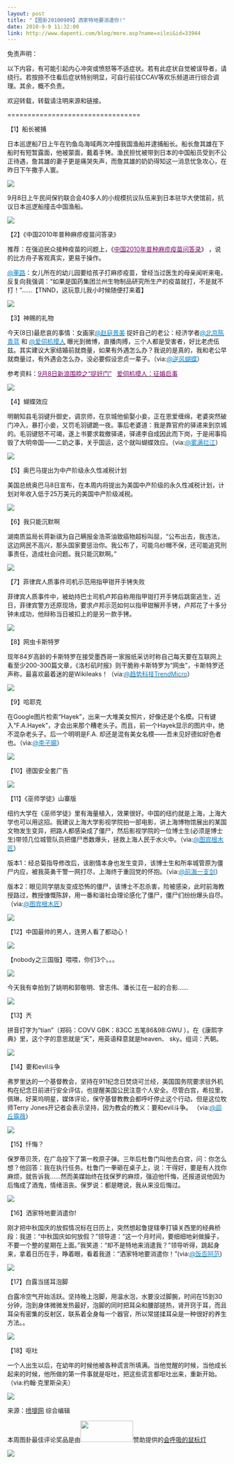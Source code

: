 ```yaml
---
layout: post
title: "【图卦20100909】洒家特地要消遣你!"
date: 2010-9-9 11:32:00
link: http://www.dapenti.com/blog/more.asp?name=xilei&id=33944
---
```


<div class="oblog_text" align="left">
<p>免责声明：</p>
<p>以下内容，有可能引起内心冲突或愤怒等不适症状。若有此症状自觉被误导者，请绕行。若按捺不住看后症状特别明显，可自行前往CCAV等欢乐频道进行综合调理。其余，概不负责。<a></a> </p>
<p>欢迎转载，转载请注明来源和链接。</p>
<p>================================= </p>
<p>【1】船长被捕</p>
<p>日本巡逻船7日上午在钓鱼岛海域两次冲撞我国渔船并逮捕船长。船长詹其雄在下船时有短暂露面，他被蒙面，戴着手铐。渔民担忧被带到日本的中国船员受到不公正待遇，詹其雄的妻子更是痛哭失声，而詹其雄的奶奶得知这一消息忧急攻心，在昨日下午撒手人寰。</p>
<p><img style="BORDER-BOTTOM-COLOR: #000000; BORDER-TOP-COLOR: #000000; BORDER-RIGHT-COLOR: #000000; BORDER-LEFT-COLOR: #000000" border="0" src="http://ptimg.org:88/dapenti/AsyIqXOA/ceMS5.jpg"></p>
<p>9月8日上午民间保钓联合会40多人的小规模抗议队伍来到日本驻华大使馆前，抗议日本巡逻船撞击中国渔船。</p>
<p><img style="BORDER-BOTTOM-COLOR: #000000; BORDER-TOP-COLOR: #000000; BORDER-RIGHT-COLOR: #000000; BORDER-LEFT-COLOR: #000000" border="0" src="http://ptimg.org:88/dapenti/AsyIqNhX/v6RXt.jpg"></p>
<p>【2】《中国2010年普种麻疹疫苗问答录》</p>
<p>推荐：在强迫民众接种疫苗的问题上，《<a title="中国2010年普种麻疹疫苗问答录" href="more.asp?name=xilei&amp;id=33924" target="_blank"><font color="#83006f">中国2010年普种麻疹疫苗问答录</font></a>》 ，说的比方舟子客观真实，更易于操作。</p>
<p><a href="http://t.sina.com.cn/1189615035"><font color="#0082cb">@董路</font></a>：女儿所在的幼儿园要给孩子打麻疹疫苗，曾经当过医生的母亲闻听来电，反复向我强调：“如果是国药集团兰州生物制品研究所生产的疫苗就打，不是就不打！”……【TNND，这玩意儿我小时候随便打来着】</p>
<p><img style="BORDER-BOTTOM-COLOR: #000000; BORDER-TOP-COLOR: #000000; BORDER-RIGHT-COLOR: #000000; BORDER-LEFT-COLOR: #000000" border="0" src="http://ptimg.org:88/dapenti/AsyMcJpA/HkxVW.jpg"></p>
<p>【3】神赐的礼物</p>
<p>今天(8日)最悲哀的事情：女画家<a href="http://t.sina.com.cn/n/%E8%B5%B5%E5%BA%AD%E6%99%AF%E7%BE%8E"><font color="#0082cb">@赵庭景美</font></a> 捉奸自己的老公：经济学者<a href="http://t.sina.com.cn/n/%E5%8C%97%E4%BA%AC%E9%99%88%E9%9D%92%E8%93%9D"><font color="#0082cb">@北京陈青蓝</font></a> 和 <a href="http://t.sina.com.cn/n/%E7%88%B1%E4%BC%BA%E6%9C%BA%E6%91%B8%E4%BA%BA"><font color="#0082cb">@爱伺机摸人</font></a> 曝光到微博，直播肉搏，三个人都是受害者，好比老虎伍兹。其实建议大家结婚前就商量，如果有外遇怎么办？我说的是真的，我和老公早就商量过，有外遇会怎么办，没必要假设忠贞一辈子。（via:<a href="http://t.sina.com.cn/1623666844"><font color="#0082cb">@逆风蝴蝶</font></a>）</p>
<p>参考资料：<a title="9月8日新浪围脖之“捉奸门”" href="more.asp?name=xilei&amp;id=33926" target="_blank"><font color="#83006f">9月8日新浪围脖之“捉奸门”</font></a>&#160;&#160; <a title="爱伺机摸人：征婚启事" href="more.asp?name=xilei&amp;id=33933" target="_blank"><font color="#83006f">爱伺机摸人：征婚启事</font></a> </p>
<p><img style="BORDER-BOTTOM-COLOR: #000000; BORDER-TOP-COLOR: #000000; BORDER-RIGHT-COLOR: #000000; BORDER-LEFT-COLOR: #000000" border="0" src="http://ptimg.org:88/dapenti/AsyKGUio/gQPoz.jpg"></p>
<p>【4】蝴蝶效应</p>
<p>明朝知县毛羽键升御史，调京师，在京城他偷娶小妾，正在恩爱缠绵，老婆突然破门冲入，暴打小妾，又罚毛羽键跪一夜。事后老婆道：我是靠官府的驿递来到京城的。毛羽键怒不可竭，遂上书要求栽撤驿递，驿递李自成因此而下岗，于是闹事捣毁了大明帝国——二奶之事，关乎国运，这个就叫蝴蝶效应。（via:<a href="http://t.sina.com.cn/1454884585"><font color="#0082cb">@雾满拦江</font></a>）</p>
<p><img style="BORDER-BOTTOM-COLOR: #000000; BORDER-TOP-COLOR: #000000; BORDER-RIGHT-COLOR: #000000; BORDER-LEFT-COLOR: #000000" border="0" src="http://ptimg.org:88/dapenti/AsyOFuQN/qgc09.jpg"></p>
<p>【5】奥巴马提出为中产阶级永久性减税计划</p>
<p>美国总统奥巴马8日宣布，在本周内将提出为美国中产阶级的永久性减税计划，计划对年收入低于25万美元的美国中产阶级减税。</p>
<p><img style="BORDER-BOTTOM-COLOR: #000000; BORDER-TOP-COLOR: #000000; BORDER-RIGHT-COLOR: #000000; BORDER-LEFT-COLOR: #000000" border="0" src="http://ptimg.org:88/dapenti/AsyPuVAw/14dbJQ.jpg"></p>
<p>【6】我只能沉默啊</p>
<p>湖南质监局长蒋新祺为自己瞒报金浩茶油致癌物超标叫屈，“公布出去，我违法，这边网民不高兴，那头国家要惩治你。我公布了，可能乌纱帽不保，还可能追究刑事责任，造成社会问题。我只能沉默啊。” </p>
<p><img style="BORDER-BOTTOM-COLOR: #000000; BORDER-TOP-COLOR: #000000; BORDER-RIGHT-COLOR: #000000; BORDER-LEFT-COLOR: #000000" border="0" src="http://ptimg.org:88/dapenti/AsyQZwEp/WOTKp.jpg"></p>
<p>【7】菲律宾人质事件司机示范用指甲钳开手铐失败</p>
<p>菲律宾人质事件中，被劫持巴士司机卢邦自称用指甲钳打开手铐后跳窗逃生，近日，菲律宾警方还原现场，要求卢邦示范如何以指甲钳解开手铐，卢邦花了十多分钟未成功，他辩称当日被扣上的是另一款手铐。</p>
<p><img style="BORDER-BOTTOM-COLOR: #000000; BORDER-TOP-COLOR: #000000; BORDER-RIGHT-COLOR: #000000; BORDER-LEFT-COLOR: #000000" border="0" src="http://ptimg.org:88/dapenti/AsyQZ6Jr/F3Q9Q.jpg"></p>
<p>【8】网虫卡斯特罗</p>
<p>现年84岁高龄的卡斯特罗在接受墨西哥一家报纸采访时称自己每天要在互联网上看至少200-300篇文章，《洛杉矶时报》则干脆称卡斯特罗为“网虫”，卡斯特罗还声称，最喜欢最着迷的是Wikileaks！（via:<a href="http://t.sina.com.cn/1705121682"><font color="#0082cb">@趋势科技TrendMicro</font></a>）</p>
<p><img style="BORDER-BOTTOM-COLOR: #000000; BORDER-TOP-COLOR: #000000; BORDER-RIGHT-COLOR: #000000; BORDER-LEFT-COLOR: #000000" border="0" src="http://ptimg.org:88/dapenti/AsySqJgk/tmHQJ.jpg"></p>
<p>【9】哈耶克</p>
<p>在Google图片检索“Hayek”，出来一大堆美女照片，好像还是个名模。只有键入“F.A.Hayek”，才会出来那个糟老头子。而且，前一个Hayek显示的图片中，绝不混杂老头子。后一个明明是F.A. 却还是混有美女名模——吾未见好德如好色者也。（via:<a href="http://t.sina.com.cn/1780808275"><font color="#0082cb">@李子暘</font></a>）</p>
<p><img style="BORDER-BOTTOM-COLOR: #000000; BORDER-TOP-COLOR: #000000; BORDER-RIGHT-COLOR: #000000; BORDER-LEFT-COLOR: #000000" border="0" src="http://ptimg.org:88/dapenti/AsySrlLy/zwo96.jpg"></p>
<p>【10】德国安全套广告</p>
<p><img style="BORDER-BOTTOM-COLOR: #000000; BORDER-TOP-COLOR: #000000; BORDER-RIGHT-COLOR: #000000; BORDER-LEFT-COLOR: #000000" border="0" src="http://ptimg.org:88/dapenti/AsyTusx5/AigVe.jpg"></p>
<p>【11】《巫师学徒》山寨版</p>
<p>纽约大学在《巫师学徒》里有海量植入，效果很好。中国的纽约就是上海，上海大学也可以用这招。我建议上海大学影视学院拍一部电影，讲上海博物馆展出的某国文物发生变异，把路人都感染成了僵尸，然后影视学院的一位博士生(必须是博士生)带领几位城管队员把僵尸悉数爆头，拯救上海人民于水火中。（via:<a href="http://t.sina.com.cn/1083015650"><font color="#0082cb">@图宾根木匠</font></a>） </p>
<p>版本1：经总菊指导修改后，该剧情本身也发生变异，该博士生和所率城管原为僵尸内应，被我英勇干警一网打尽，上海终于重回党的怀抱。（via:<a href="http://t.sina.com.cn/n/%E5%89%8D%E6%B5%B7%E4%B8%80%E6%94%AF%E5%89%91"><font color="#0082cb">@前海一支剑</font></a>）</p>
<p>版本2：眼见同学朋友变成恐怖的僵尸，该博士不忍杀害，险被感染，此时前海教授路过，教授慷慨陈辞，用一番和谐社会理论感化了僵尸，僵尸们纷纷爆头自尽。（via:<a href="http://t.sina.com.cn/1083015650"><font color="#0082cb">@图宾根木匠</font></a>） </p>
<p><img style="BORDER-BOTTOM-COLOR: #000000; BORDER-TOP-COLOR: #000000; BORDER-RIGHT-COLOR: #000000; BORDER-LEFT-COLOR: #000000" border="0" src="http://ptimg.org:88/dapenti/AsyV3jiq/2nY2R.jpg"></p>
<p>【12】中国最帅的男人，连男人看了都动心！</p>
<p><img style="BORDER-BOTTOM-COLOR: #000000; BORDER-TOP-COLOR: #000000; BORDER-RIGHT-COLOR: #000000; BORDER-LEFT-COLOR: #000000" border="0" src="http://ptimg.org:88/dapenti/Asz2aFex/KwA7H.jpg"></p>
<p>【nobody之三国版】喂喂，你们3个。。。</p>
<p><img style="BORDER-BOTTOM-COLOR: #000000; BORDER-TOP-COLOR: #000000; BORDER-RIGHT-COLOR: #000000; BORDER-LEFT-COLOR: #000000" border="0" src="http://ptimg.org:88/dapenti/Asz30Djc/tDWLr.jpg"></p>
<p>今天我有幸拍到了姚明和郭敬明、曾志伟、潘长江在一起的合影…… </p>
<p><img style="BORDER-BOTTOM-COLOR: #000000; BORDER-TOP-COLOR: #000000; BORDER-RIGHT-COLOR: #000000; BORDER-LEFT-COLOR: #000000" border="0" src="http://ptimg.org:88/dapenti/Asz6g1NN/94Dmc.jpg"></p>
<p>【13】兲</p>
<p>拼音打字为“tian”（郑码：COVV GBK：83CC 五笔86&amp;98:GWU ）。在《康熙字典》里，这个字的意思就是“天”，用英语释意就是heaven、 sky。组词：兲朝。</p>
<p><img style="BORDER-BOTTOM-COLOR: #000000; BORDER-TOP-COLOR: #000000; BORDER-RIGHT-COLOR: #000000; BORDER-LEFT-COLOR: #000000" border="0" src="http://ptimg.org:88/dapenti/Asz3E7G1/kDoeg.jpg"></p>
<p>【14】要和evil斗争</p>
<p>弗罗里达的一个基督教会，坚持在911纪念日焚烧可兰经，美国国务院要求驻外机构在纪念日前进行安全评估，也提醒美国公民注意个人安全。尽管白宫，希拉里，佩琳，好莱坞明星，媒体评论，保守基督教教会都呼吁停止这个行动，但是这位牧师Terry Jones开记者会表示坚持，因为教会的教义：要和evil斗争。 （via:<a href="http://t.sina.com.cn/1189729754"><font color="#0082cb">@闾丘露薇</font></a>）</p>
<p><img style="BORDER-BOTTOM-COLOR: #000000; BORDER-TOP-COLOR: #000000; BORDER-RIGHT-COLOR: #000000; BORDER-LEFT-COLOR: #000000" border="0" src="http://ptimg.org:88/dapenti/Asz4irI3/wSnx3.jpg"></p>
<p>【15】忏悔？</p>
<p>保罗蒂贝茨，在广岛投下了第一枚原子弹。三年后杜鲁门叫他去白宫，问：你怎么想？他回答：我在执行任务。杜鲁门一拳砸在桌子上，说：干得好，要是有人找你麻烦，就告诉我……然而美媒始终在找保罗的麻烦，强迫他忏悔，还报道说他因为后悔成了酒鬼，情绪沮丧。保罗说：都是瞎说，我从来没后悔过。 </p>
<p><img style="BORDER-BOTTOM-COLOR: #000000; BORDER-TOP-COLOR: #000000; BORDER-RIGHT-COLOR: #000000; BORDER-LEFT-COLOR: #000000" border="0" src="http://ptimg.org:88/dapenti/Asz4FFp8/zJ3sl.jpg"></p>
<p>【16】洒家特地要消遣你!</p>
<p>刚才把中秋国庆的放假情况标在日历上，突然想起鲁提辖拳打镇关西里的经典桥段：我道：“中秋国庆如何放假？”领导道：“这一个月时间，要细细地剁做臊子，不要一个整的星期在上面。”我笑道：“却不是特地来消遣我？”领导听得，跳起身来，拿着日历在手，睁着眼，看着我道：“洒家特地要消遣你！”(via:<a href="http://t.sina.com.cn/1425359342"><font color="#0082cb">@饭否阿范</font></a>)</p>
<p><img style="BORDER-BOTTOM-COLOR: #000000; BORDER-TOP-COLOR: #000000; BORDER-RIGHT-COLOR: #000000; BORDER-LEFT-COLOR: #000000" border="0" src="http://ptimg.org:88/dapenti/Asz5H5Fo/Zr1iT.jpg"></p>
<p>【17】白露当搓耳泡脚</p>
<p>白露冷空气开始活跃。坚持晚上泡脚，用温水泡，水要没过脚腕，时间在15到30分钟，泡到身体微微发热最好，泡脚的同时把耳朵和腰部搓热，肾开窍于耳，而且耳朵有密集的反射区，联系着全身每一个器官，所以常搓揉耳朵是一种很好的养生方法。。</p>
<p><img style="BORDER-BOTTOM-COLOR: #000000; BORDER-TOP-COLOR: #000000; BORDER-RIGHT-COLOR: #000000; BORDER-LEFT-COLOR: #000000" border="0" src="http://ptimg.org:88/dapenti/Asz75jsE/AbJQo.jpg"></p>
<p>【18】呕吐</p>
<p>一个人出生以后，在幼年的时候他被各种谎言所填满。当他觉醒的时候，当他成长起来的时候，他所做的第一件事就是呕吐，把这些谎言都呕吐出来，重新开始。（via:约翰·克里斯朵夫）</p>
<p><img style="BORDER-BOTTOM-COLOR: #000000; BORDER-TOP-COLOR: #000000; BORDER-RIGHT-COLOR: #000000; BORDER-LEFT-COLOR: #000000" border="0" src="http://ptimg.org:88/dapenti/Asz9pN0I/w9HFK.jpg"></p>
<p>来源：<a href="http://www.dapenti.com/" target="_blank">喷嚏网</a> 综合编辑</p>
<p>本周图卦最佳评论奖品是由<a href="http://www.mygeek.cn/union/?af=dapenti" target="_blank"><img border="0" src="http://www.mygeek.cn/pic/1077123426.jpg" width="121" height="49"></a>赞助提供的<a href="http://www.mygeek.cn/product/Pro580.Html" target="_blank">会呼吸的鼠标灯</a></p>
<p><img style="BORDER-BOTTOM-COLOR: #000000; BORDER-TOP-COLOR: #000000; BORDER-RIGHT-COLOR: #000000; BORDER-LEFT-COLOR: #000000" border="0" src="http://www.mygeek.cn/pic/10525163921.jpg"></p>
</div>